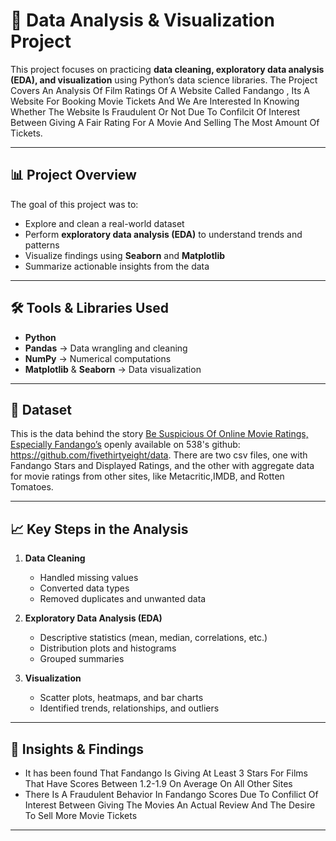 # 📝 Data Analysis & Visualization Project  

This project focuses on practicing **data cleaning, exploratory data analysis (EDA), and visualization** using Python’s data science libraries. The Project Covers An Analysis Of Film Ratings Of A Website Called Fandango , Its A Website For Booking Movie Tickets And We Are Interested In Knowing Whether The Website Is Fraudulent Or Not Due To Confilcit Of Interest Between Giving A Fair Rating For A Movie And Selling The Most Amount Of Tickets. 

---

## 📊 Project Overview  
The goal of this project was to:  
- Explore and clean a real-world dataset  
- Perform **exploratory data analysis (EDA)** to understand trends and patterns  
- Visualize findings using **Seaborn** and **Matplotlib**  
- Summarize actionable insights from the data  

---

## 🛠️ Tools & Libraries Used  
- **Python**  
- **Pandas** → Data wrangling and cleaning  
- **NumPy** → Numerical computations  
- **Matplotlib** & **Seaborn** → Data visualization  

---

## 📂 Dataset  
This is the data behind the story [Be Suspicious Of Online Movie Ratings, Especially Fandango’s](http://fivethirtyeight.com/features/fandango-movies-ratings/) openly available on 538's github: https://github.com/fivethirtyeight/data. There are two csv files, one with Fandango Stars and Displayed Ratings, and the other with aggregate data for movie ratings from other sites, like Metacritic,IMDB, and Rotten Tomatoes.



---

## 📈 Key Steps in the Analysis  
1. **Data Cleaning**  
   - Handled missing values  
   - Converted data types  
   - Removed duplicates and unwanted data 

2. **Exploratory Data Analysis (EDA)**  
   - Descriptive statistics (mean, median, correlations, etc.)  
   - Distribution plots and histograms  
   - Grouped summaries  

3. **Visualization**  
   - Scatter plots, heatmaps, and bar charts  
   - Identified trends, relationships, and outliers  

---

## 🔑 Insights & Findings  
- It has been found That Fandango Is Giving At Least 3 Stars For Films That Have Scores Between 1.2-1.9 On Average On All Other Sites
- There Is A Fraudulent Behavior In Fandango Scores Due To Confilict Of Interest Between Giving The Movies An Actual Review And The Desire To Sell More Movie Tickets

---


